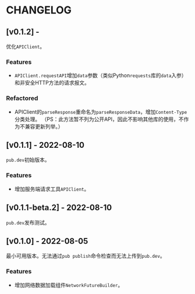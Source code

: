 # CHANGELOG

## [v0.1.2] - 

优化`APIClient`。

### Features

- `APIClient.requestAPI`增加`data`参数（类似Python`requests`库的`data`入参）和非安全HTTP方法的请求报文。

### Refactored

- APIClient的`parseResponse`重命名为`parseResponseData`，增加`Content-Type`分类处理。
  （PS：此方法暂不列为公开API，因此不影响其他库的使用，不作为不兼容更新列举。）

## [v0.1.1] - 2022-08-10

`pub.dev`初始版本。

### Features

- 增加服务端请求工具`APIClient`。

## [v0.1.1-beta.2] - 2022-08-10

`pub.dev`发布测试。

## [v0.1.0] - 2022-08-05

最小可用版本。无法通过`pub publish`命令检查而无法上传到`pub.dev`。

### Features 

- 增加网络数据加载组件`NetworkFutureBuilder`。
